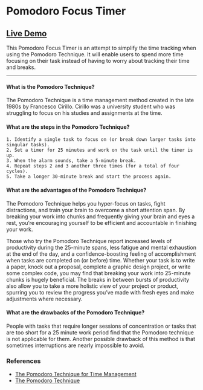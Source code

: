 # Pomodoro Focus Timer

## [Live Demo](https://josephtrandev.github.io/pomodoro-focus-timer/)

This Pomodoro Focus Timer is an attempt to simplify the time tracking when using the Pomodoro Technique. 
It will enable users to spend more time focusing on their task instead of having to worry about tracking their time and breaks.

***

#### What is the Pomodoro Technique?

The Pomodoro Technique is a time management method created in the late 1980s by Francesco Cirillo. 
Cirillo was a university student who was struggling to focus on his studies and assignments at the time. 

#### What are the steps in the Pomodoro Technique?

    1. Identify a single task to focus on (or break down larger tasks into singular tasks).
    2. Set a timer for 25 minutes and work on the task until the timer is up.
    3. When the alarm sounds, take a 5-minute break.
    4. Repeat steps 2 and 3 another three times (for a total of four cycles).
    5. Take a longer 30-minute break and start the process again.

#### What are the advantages of the Pomodoro Technique?

The Pomodoro Technique helps you hyper-focus on tasks, fight distractions, and train your brain to overcome a short attention span. 
By breaking your work into chunks and frequently giving your brain and eyes a rest, you’re encouraging yourself to be efficient and accountable in finishing your work. 

Those who try the Pomodoro Technique report increased levels of productivity during the 25-minute spans, less fatigue and mental exhaustion at the end of the day, and a confidence-boosting feeling of accomplishment when tasks are completed on (or before) time. 
Whether your task is to write a paper, knock out a proposal, complete a graphic design project, or write some complex code, you may find that breaking your work into 25-minute chunks is hugely beneficial. 
The breaks in between bursts of productivity also allow you to take a more holistic view of your project or product, spurring you to review the progress you’ve made with fresh eyes and make adjustments where necessary. 

#### What are the drawbacks of the Pomodoro Technique?

People with tasks that require longer sessions of concentration or tasks that are too short for a 25 minute work period find that the Pomodoro technique is not applicable for them. 
Another possible drawback of this method is that sometimes interruptions are nearly impossible to avoid.

### References

- [The Pomodoro Technique for Time Management ](https://csuglobal.edu/blog/pomodoro-technique-time-management)
- [The Pomodoro Technique](https://effectiveu.umn.edu/tips/pomodoro-technique)
